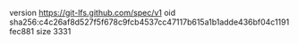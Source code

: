 version https://git-lfs.github.com/spec/v1
oid sha256:c4c26af8d527f5f678c9fcb4537cc47117b615a1b1adde436bf04c1191fec881
size 3331
